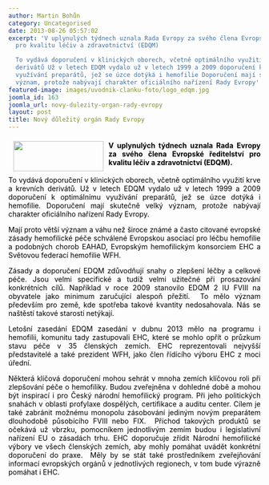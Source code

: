 ```yaml
---
author: Martin Bohůn
category: Uncategorised
date: 2013-08-26 05:57:02
excerpt: 'V uplynulých týdnech uznala Rada Evropy za svého člena Evropské ředitelství
  pro kvalitu léčiv a zdravotnictví (EDQM) 

  To vydává doporučení v klinických oborech, včetně optimálního využití krve a krevních
  derivátů Už v letech EDQM vydalo už v letech 1999 a 2009 doporučení k optimálnímu
  využívání preparátů, jež se úzce dotýká i hemofilie Doporučení mají skutečně velký
  význam, protože nabývají charakter oficiálního nařízení Rady Evropy'
featured-image: images/uvodnik-clanku-foto/logo_edqm.jpg
joomla_id: 163
joomla_url: novy-dulezity-organ-rady-evropy
layout: post
title: Nový důležitý orgán Rady Evropy
---
```


<h4 style="text-align: justify;">
 <img border="0" height="60" src="{{ site.baseurl }}/images/uvodnik-clanku-foto/logo_edqm.jpg" style="float: left; margin-left: 10px; margin-right: 10px;" width="180"/>
 <span style="color: #000000;">
  V uplynulých týdnech uznala Rada Evropy za svého člena Evropské ředitelství pro kvalitu léčiv a zdravotnictví (EDQM).
 </span>
</h4>
<p style="text-align: justify;">
 <span style="color: #000000;">
  To vydává doporučení v klinických oborech, včetně optimálního využití krve a krevních derivátů. Už v letech EDQM vydalo už v letech 1999 a 2009 doporučení k optimálnímu využívání preparátů, jež se úzce dotýká i hemofilie. Doporučení mají skutečně velký význam, protože nabývají charakter oficiálního nařízení Rady Evropy.
 </span>
</p>
<p style="text-align: justify;">
 <span style="color: #000000;">
  Mají proto větší význam a váhu než široce známé a často citované evropské zásady hemofilické péče schválené Evropskou asociací pro léčbu hemofilie a podobných chorob EAHAD, Evropským hemofilickým konsorciem EHC a Světovou federací hemofilie WFH.
 </span>
</p>
<p style="text-align: justify;">
 <span style="color: #000000;">
  Zásady a doporučení EDQM zdůvodňují snahy o zlepšení léčby a celkové péče. Jsou velmi specifické a tudíž velmi užitečné při prosazování konkrétních cílů. Například v roce 2009 stanovilo EDQM 2 IU FVIII na obyvatele jako minimum zaručující alespoň přežití.  To mělo význam především pro země, kde spotřeba takové kvantity nedosahovala. Nás se naštěstí takové starosti netýkají.
 </span>
</p>
<p style="text-align: justify;">
 <span style="color: #000000;">
  Letošní zasedání EDQM zasedání v dubnu 2013 mělo na programu i hemofilii, komunitu tady zastupovali EHC, které se mohlo opřít o průzkum stavu péče v 35 členských zemích. EHC reprezentovali nejvyšší představitelé a také prezident WFH, jako člen řídícího výboru EHC z moci úřední.
 </span>
</p>
<p style="text-align: justify;">
 <span style="color: #000000;">
  Některá klíčová doporučení mohou sehrát v mnoha zemích klíčovou roli při zlepšování péče o hemofiliky. Budou zveřejněna v dohledné době a mohou být inspirací i pro Český národní hemofilický program. Při jeho politických snahách v oblasti profylaxe dospělých, certifikace a auditu center. Cílem je také zabránit možnému monopolu zásobování jediným novým preparátem dlouhodobě působícího FVIII nebo FIX.  Příchod takových produktů se očekává už vbrzku, pomocníkem jednotlivým zemím budou i legislativní nařízení EU o zásadách trhu. EHC doporučuje zřídit Národní hemofilické výbory ve všech členských zemích, aby mohly pomáhat uvádět konkrétní doporučení do praxe.  Měly by se stát také prostředníkem zveřejňování informací evropských orgánů v jednotlivých regionech, v tom bude výrazně pomáhat i EHC.
 </span>
</p>
